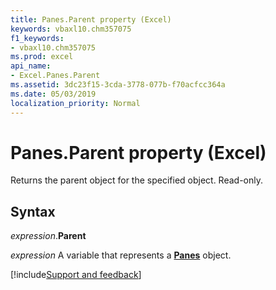 ```yaml
---
title: Panes.Parent property (Excel)
keywords: vbaxl10.chm357075
f1_keywords:
- vbaxl10.chm357075
ms.prod: excel
api_name:
- Excel.Panes.Parent
ms.assetid: 3dc23f15-3cda-3778-077b-f70acfcc364a
ms.date: 05/03/2019
localization_priority: Normal
---
```



# Panes.Parent property (Excel)

Returns the parent object for the specified object. Read-only.


## Syntax

_expression_.**Parent**

_expression_ A variable that represents a **[Panes](Excel.Panes.md)** object.




[!include[Support and feedback](~/includes/feedback-boilerplate.md)]